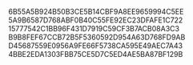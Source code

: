6B55A5B924B50B3CE5B14CBF9A8EE9659994C5EE
5A9B6587D768ABF0B40C55FE92EC23DFAFE1C722
15777542C1BB96F431D7919C59CF3B7ACB08A3C3
B9B8FEF67CCB72B5F5360592D954A63D768FD9AB
D45687559E0956A9FE66F5738CA595E49AEC7A43
4BBE2EDA1303FBB75CE5D7C5ED4AE5BA87BF129B

